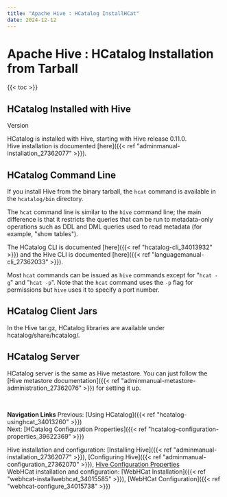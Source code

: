 ```yaml
---
title: "Apache Hive : HCatalog InstallHCat"
date: 2024-12-12
---
```


# Apache Hive : HCatalog Installation from Tarball

{{< toc >}}

## HCatalog Installed with Hive

Version

HCatalog is installed with Hive, starting with Hive release 0.11.0.  
 Hive installation is documented [here]({{< ref "adminmanual-installation_27362077" >}}).

## HCatalog Command Line

If you install Hive from the binary tarball, the `hcat` command is available in the `hcatalog/bin` directory.

The `hcat` command line is similar to the `hive` command line; the main difference is that it restricts the queries that can be run to metadata-only operations such as DDL and DML queries used to read metadata (for example, "show tables").

The HCatalog CLI is documented [here]({{< ref "hcatalog-cli_34013932" >}}) and the Hive CLI is documented [here]({{< ref "languagemanual-cli_27362033" >}}).

Most `hcat` commands can be issued as `hive` commands except for "`hcat -g`" and "`hcat -p`". Note that the `hcat` command uses the `-p` flag for permissions but `hive` uses it to specify a port number.

## HCatalog Client Jars

In the Hive tar.gz, HCatalog libraries are available under hcatalog/share/hcatalog/.

## HCatalog Server

HCatalog server is the same as Hive metastore. You can just follow the [Hive metastore documentation]({{< ref "adminmanual-metastore-administration_27362076" >}}) for setting it up.

 

**Navigation Links**
Previous: [Using HCatalog]({{< ref "hcatalog-usinghcat_34013260" >}})  
 Next: [HCatalog Configuration Properties]({{< ref "hcatalog-configuration-properties_39622369" >}})

Hive installation and configuration: [Installing Hive]({{< ref "adminmanual-installation_27362077" >}}), [Configuring Hive]({{< ref "adminmanual-configuration_27362070" >}}), [Hive Configuration Properties](https://cwiki.apache.org/confluence/display/Hive/Configuration+Properties)  
 WebHCat installation and configuration: [WebHCat Installation]({{< ref "webhcat-installwebhcat_34015585" >}}), [WebHCat Configuration]({{< ref "webhcat-configure_34015738" >}})



 

 

